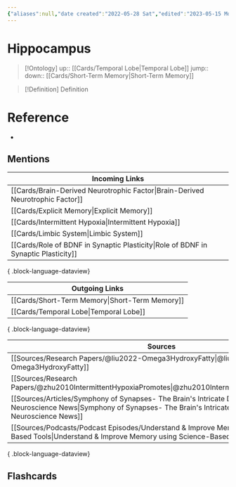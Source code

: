 ```yaml
---
{"aliases":null,"date created":"2022-05-28 Sat","edited":"2023-05-15 Mon","dg-publish":true,"permalink":"/cards/hippocampus/","dgPassFrontmatter":true}
---
```


# Hippocampus

> [!Ontology]
> up:: [[Cards/Temporal Lobe\|Temporal Lobe]]
> jump::
> down:: [[Cards/Short-Term Memory\|Short-Term Memory]]

> [!Definition] Definition

# Reference

- 

## Mentions

| Incoming Links                                                                        |
| ------------------------------------------------------------------------------------- |
| [[Cards/Brain-Derived Neurotrophic Factor\|Brain-Derived Neurotrophic Factor]]     |
| [[Cards/Explicit Memory\|Explicit Memory]]                                         |
| [[Cards/Intermittent Hypoxia\|Intermittent Hypoxia]]                               |
| [[Cards/Limbic System\|Limbic System]]                                             |
| [[Cards/Role of BDNF in Synaptic Plasticity\|Role of BDNF in Synaptic Plasticity]] |

{ .block-language-dataview}

| Outgoing Links                                    |
| ------------------------------------------------- |
| [[Cards/Short-Term Memory\|Short-Term Memory]] |
| [[Cards/Temporal Lobe\|Temporal Lobe]]         |

{ .block-language-dataview}

| Sources                                                                                                                                                                                    |
| ------------------------------------------------------------------------------------------------------------------------------------------------------------------------------------------ |
| [[Sources/Research Papers/@liu2022-Omega3HydroxyFatty\|@liu2022-Omega3HydroxyFatty]]                                                                                                    |
| [[Sources/Research Papers/@zhu2010IntermittentHypoxiaPromotes\|@zhu2010IntermittentHypoxiaPromotes]]                                                                                    |
| [[Sources/Articles/Symphony of Synapses- The Brain's Intricate Dance with Music - Neuroscience News\|Symphony of Synapses- The Brain's Intricate Dance with Music - Neuroscience News]] |
| [[Sources/Podcasts/Podcast Episodes/Understand & Improve Memory using Science-Based Tools\|Understand & Improve Memory using Science-Based Tools]]                                      |

{ .block-language-dataview}

## Flashcards